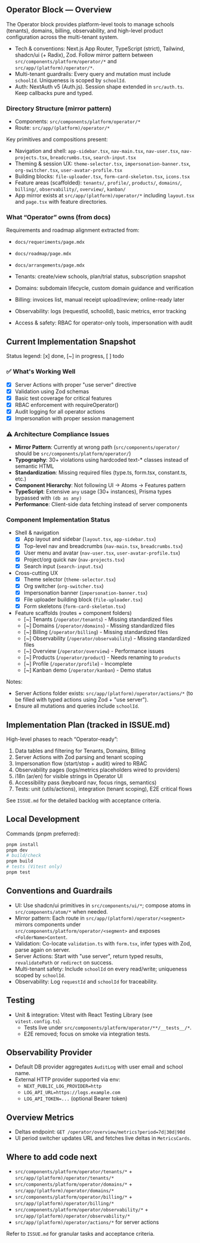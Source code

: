 ## Operator Block — Overview

The Operator block provides platform-level tools to manage schools (tenants), domains, billing, observability, and high-level product configuration across the multi-tenant system.

- Tech & conventions: Next.js App Router, TypeScript (strict), Tailwind, shadcn/ui (+ Radix), Zod. Follow mirror pattern between `src/components/platform/operator/*` and `src/app/(platform)/operator/*`.
- Multi-tenant guardrails: Every query and mutation must include `schoolId`. Uniqueness is scoped by `schoolId`.
- Auth: NextAuth v5 (Auth.js). Session shape extended in `src/auth.ts`. Keep callbacks pure and typed.

### Directory Structure (mirror pattern)

- Components: `src/components/platform/operator/*`
- Route: `src/app/(platform)/operator/*`

Key primitives and compositions present:

- Navigation and shell: `app-sidebar.tsx`, `nav-main.tsx`, `nav-user.tsx`, `nav-projects.tsx`, `breadcrumbs.tsx`, `search-input.tsx`
- Theming & session UX: `theme-selector.tsx`, `impersonation-banner.tsx`, `org-switcher.tsx`, `user-avatar-profile.tsx`
- Building blocks: `file-uploader.tsx`, `form-card-skeleton.tsx`, `icons.tsx`
- Feature areas (scaffolded): `tenants/`, `profile/`, `products/`, `domains/`, `billing/`, `observability/`, `overview/`, `kanban/`
- App mirror exists at `src/app/(platform)/operator/*` including `layout.tsx` and `page.tsx` with feature directories.

### What “Operator” owns (from docs)

Requirements and roadmap alignment extracted from:
- `docs/requeriments/page.mdx`
- `docs/roadmap/page.mdx`
- `docs/arrangements/page.mdx`

- Tenants: create/view schools, plan/trial status, subscription snapshot
- Domains: subdomain lifecycle, custom domain guidance and verification
- Billing: invoices list, manual receipt upload/review; online-ready later
- Observability: logs (requestId, schoolId), basic metrics, error tracking
- Access & safety: RBAC for operator-only tools, impersonation with audit

## Current Implementation Snapshot

Status legend: [x] done, [~] in progress, [ ] todo

### ✅ What's Working Well
- [x] Server Actions with proper "use server" directive
- [x] Validation using Zod schemas
- [x] Basic test coverage for critical features
- [x] RBAC enforcement with requireOperator()
- [x] Audit logging for all operator actions
- [x] Impersonation with proper session management

### ⚠️ Architecture Compliance Issues
- **Mirror Pattern**: Currently at wrong path (`src/components/operator/` should be `src/components/platform/operator/`)
- **Typography**: 30+ violations using hardcoded text-* classes instead of semantic HTML
- **Standardization**: Missing required files (type.ts, form.tsx, constant.ts, etc.)
- **Component Hierarchy**: Not following UI → Atoms → Features pattern
- **TypeScript**: Extensive `any` usage (30+ instances), Prisma types bypassed with `(db as any)`
- **Performance**: Client-side data fetching instead of server components

### Component Implementation Status
- Shell & navigation
  - [x] App layout and sidebar (`layout.tsx`, `app-sidebar.tsx`)
  - [x] Top-level nav and breadcrumbs (`nav-main.tsx`, `breadcrumbs.tsx`)
  - [x] User menu and avatar (`nav-user.tsx`, `user-avatar-profile.tsx`)
  - [x] Project/org quick nav (`nav-projects.tsx`)
  - [x] Search input (`search-input.tsx`)
- Cross-cutting UX
  - [x] Theme selector (`theme-selector.tsx`)
  - [x] Org switcher (`org-switcher.tsx`)
  - [x] Impersonation banner (`impersonation-banner.tsx`)
  - [x] File uploader building block (`file-uploader.tsx`)
  - [x] Form skeletons (`form-card-skeleton.tsx`)
- Feature scaffolds (routes + component folders)
  - [~] Tenants (`/operator/tenants`) - Missing standardized files
  - [~] Domains (`/operator/domains`) - Missing standardized files
  - [~] Billing (`/operator/billing`) - Missing standardized files
  - [~] Observability (`/operator/observability`) - Missing standardized files
  - [~] Overview (`/operator/overview`) - Performance issues
  - [~] Products (`/operator/product`) - Needs renaming to `products`
  - [~] Profile (`/operator/profile`) - Incomplete
  - [~] Kanban demo (`/operator/kanban`) - Demo status

Notes:
- Server Actions folder exists: `src/app/(platform)/operator/actions/*` (to be filled with typed actions using Zod + "use server").
- Ensure all mutations and queries include `schoolId`.

## Implementation Plan (tracked in ISSUE.md)

High-level phases to reach “Operator-ready”:

1) Data tables and filtering for Tenants, Domains, Billing
2) Server Actions with Zod parsing and tenant scoping
3) Impersonation flow (start/stop + audit) wired to RBAC
4) Observability pages (logs/metrics placeholders wired to providers)
5) i18n (ar/en) for visible strings in Operator UI
6) Accessibility pass (keyboard nav, focus rings, semantics)
7) Tests: unit (utils/actions), integration (tenant scoping), E2E critical flows

See `ISSUE.md` for the detailed backlog with acceptance criteria.

## Local Development

Commands (pnpm preferred):

```bash
pnpm install
pnpm dev
# build/check
pnpm build
# tests (Vitest only)
pnpm test
```

## Conventions and Guardrails

- UI: Use shadcn/ui primitives in `src/components/ui/*`; compose atoms in `src/components/atom/*` when needed.
- Mirror pattern: Each route in `src/app/(platform)/operator/<segment>` mirrors components under `src/components/platform/operator/<segment>` and exposes `<FolderName>Content`.
- Validation: Co-locate `validation.ts` with `form.tsx`, infer types with Zod, parse again on server.
- Server Actions: Start with "use server", return typed results, `revalidatePath` or `redirect` on success.
- Multi-tenant safety: Include `schoolId` on every read/write; uniqueness scoped by `schoolId`.
- Observability: Log `requestId` and `schoolId` for traceability.

## Testing

- Unit & integration: Vitest with React Testing Library (see `vitest.config.ts`).
  - Tests live under `src/components/platform/operator/**/__tests__/*`.
  - E2E removed; focus on smoke via integration tests.

## Observability Provider

- Default DB provider aggregates `AuditLog` with user email and school name.
- External HTTP provider supported via env:
  - `NEXT_PUBLIC_LOG_PROVIDER=http`
  - `LOG_API_URL=https://logs.example.com`
  - `LOG_API_TOKEN=...` (optional Bearer token)

## Overview Metrics

- Deltas endpoint: `GET /operator/overview/metrics?period=7d|30d|90d`
- UI period switcher updates URL and fetches live deltas in `MetricsCards`.

## Where to add code next

- `src/components/platform/operator/tenants/*` + `src/app/(platform)/operator/tenants/*`
- `src/components/platform/operator/domains/*` + `src/app/(platform)/operator/domains/*`
- `src/components/platform/operator/billing/*` + `src/app/(platform)/operator/billing/*`
- `src/components/platform/operator/observability/*` + `src/app/(platform)/operator/observability/*`
- `src/app/(platform)/operator/actions/*` for server actions

Refer to `ISSUE.md` for granular tasks and acceptance criteria.


